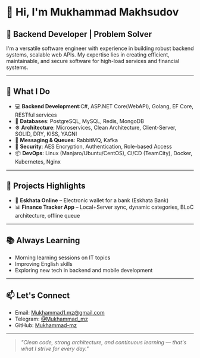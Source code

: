 # 👋 Hi, I'm Mukhammad Makhsudov

## 💼 Backend Developer | Problem Solver

I'm a versatile software engineer with experience in building robust backend systems, scalable web APIs. 
My expertise lies in creating efficient, maintainable, and secure software for high-load services and financial systems.

---

## 🧠 What I Do

- 💻 **Backend Development**:C#, ASP.NET Core(WebAPI), Golang, EF Core, RESTful services 
- 🧰 **Databases**: PostgreSQL, MySQL, Redis, MongoDB
- ⚙️ **Architecture**: Microservices, Clean Architecture, Client-Server, SOLID, DRY, KISS, YAGNI  
- 💬 **Messaging & Queues**: RabbitMQ, Kafka  
- 🔐 **Security**: AES Encryption, Authentication, Role-based Access  
- 📦 **DevOps**: Linux (Manjaro/Ubuntu/CentOS), CI/CD (TeamCity), Docker, Kubernetes, Nginx

---

## 🔨 Projects Highlights

- 🏦 **Eskhata Online** – Electronic wallet for a bank (Eskhata Bank)
- 📊 **Finance Tracker App** – Local+Server sync, dynamic categories, BLoC architecture, offline queue

---

## 📚 Always Learning

- Morning learning sessions on IT topics
- Improving English skills  
- Exploring new tech in backend and mobile development

---

## 📫 Let's Connect

- Email: [Mukhammad1.mz@gmail.com](Mukhammad1.mz@gmail.com)  
- Telegram: [@Mukhammad_mz](https://t.me/Mukhammad_mz1)  
- GitHub: [Mukhammad-mz](https://github.com/mukhammad-mz)

---

> *"Clean code, strong architecture, and continuous learning — that's what I strive for every day."*


<!---
makhsudov-mz/makhsudov-mz is a ✨ special ✨ repository because its `README.md` (this file) appears on your GitHub profile.
You can click the Preview link to take a look at your changes.
--->

